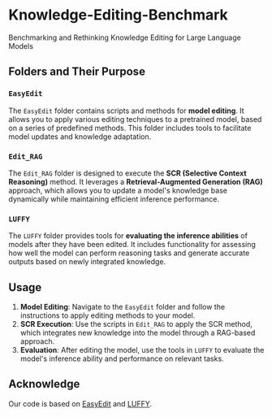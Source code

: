 # Knowledge-Editing-Benchmark
Benchmarking and Rethinking Knowledge Editing for Large Language Models


## Folders and Their Purpose

### `EasyEdit`
The `EasyEdit` folder contains scripts and methods for **model editing**. It allows you to apply various editing techniques to a pretrained model, based on a series of predefined methods. This folder includes tools to facilitate model updates and knowledge adaptation.

### `Edit_RAG`
The `Edit_RAG` folder is designed to execute the **SCR (Selective Context Reasoning)** method. It leverages a **Retrieval-Augmented Generation (RAG)** approach, which allows you to update a model's knowledge base dynamically while maintaining efficient inference performance.

### `LUFFY`
The `LUFFY` folder provides tools for **evaluating the inference abilities** of models after they have been edited. It includes functionality for assessing how well the model can perform reasoning tasks and generate accurate outputs based on newly integrated knowledge.

## Usage

1. **Model Editing**: Navigate to the `EasyEdit` folder and follow the instructions to apply editing methods to your model.
2. **SCR Execution**: Use the scripts in `Edit_RAG` to apply the SCR method, which integrates new knowledge into the model through a RAG-based approach.
3. **Evaluation**: After editing the model, use the tools in `LUFFY` to evaluate the model's inference ability and performance on relevant tasks.

## Acknowledge

Our code is based on [EasyEdit](https://github.com/zjunlp/EasyEdit.git) and [LUFFY](https://github.com/ElliottYan/LUFFY.git).

